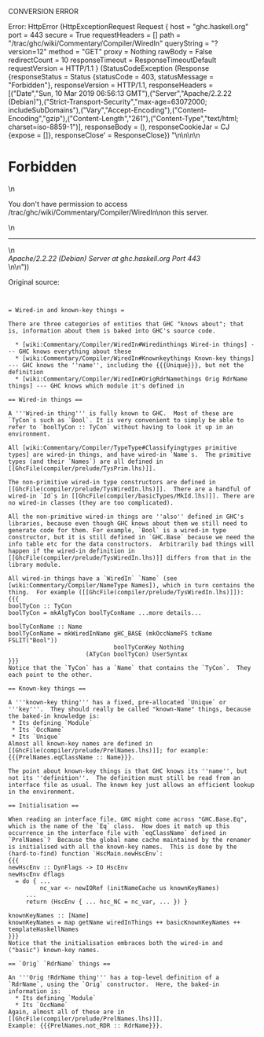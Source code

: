 CONVERSION ERROR

Error: HttpError (HttpExceptionRequest Request {
  host                 = "ghc.haskell.org"
  port                 = 443
  secure               = True
  requestHeaders       = []
  path                 = "/trac/ghc/wiki/Commentary/Compiler/WiredIn"
  queryString          = "?version=12"
  method               = "GET"
  proxy                = Nothing
  rawBody              = False
  redirectCount        = 10
  responseTimeout      = ResponseTimeoutDefault
  requestVersion       = HTTP/1.1
}
 (StatusCodeException (Response {responseStatus = Status {statusCode = 403, statusMessage = "Forbidden"}, responseVersion = HTTP/1.1, responseHeaders = [("Date","Sun, 10 Mar 2019 06:56:13 GMT"),("Server","Apache/2.2.22 (Debian)"),("Strict-Transport-Security","max-age=63072000; includeSubDomains"),("Vary","Accept-Encoding"),("Content-Encoding","gzip"),("Content-Length","261"),("Content-Type","text/html; charset=iso-8859-1")], responseBody = (), responseCookieJar = CJ {expose = []}, responseClose' = ResponseClose}) "<!DOCTYPE HTML PUBLIC \"-//IETF//DTD HTML 2.0//EN\">\n<html><head>\n<title>403 Forbidden</title>\n</head><body>\n<h1>Forbidden</h1>\n<p>You don't have permission to access /trac/ghc/wiki/Commentary/Compiler/WiredIn\non this server.</p>\n<hr>\n<address>Apache/2.2.22 (Debian) Server at ghc.haskell.org Port 443</address>\n</body></html>\n"))

Original source:

```trac
 

= Wired-in and known-key things =

There are three categories of entities that GHC "knows about"; that is, information about them is baked into GHC's source code.

  * [wiki:Commentary/Compiler/WiredIn#Wiredinthings Wired-in things] --- GHC knows everything about these
  * [wiki:Commentary/Compiler/WiredIn#Knownkeythings Known-key things] --- GHC knows the ''name'', including the {{{Unique}}}, but not the definition
  * [wiki:Commentary/Compiler/WiredIn#OrigRdrNamethings Orig RdrName  things] --- GHC knows which module it's defined in

== Wired-in things ==

A '''Wired-in thing''' is fully known to GHC.  Most of these are `TyCon`s such as `Bool`. It is very convenient to simply be able to refer to `boolTyCon :: TyCon` without having to look it up in an environment.  

All [wiki:Commentary/Compiler/TypeType#Classifyingtypes primitive types] are wired-in things, and have wired-in `Name`s.  The primitive types (and their `Names`) are all defined in [[GhcFile(compiler/prelude/TysPrim.lhs)]].

The non-primitive wired-in type constructors are defined in [[GhcFile(compiler/prelude/TysWiredIn.lhs)]].  There are a handful of wired-in `Id`s in [[GhcFile(compiler/basicTypes/MkId.lhs)]]. There are no wired-in classes (they are too complicated). 

All the non-primitive wired-in things are ''also'' defined in GHC's libraries, because even though GHC knows about them we still need to generate code for them. For example, `Bool` is a wired-in type constructor, but it is still defined in `GHC.Base` because we need the info table etc for the data constructors.  Arbitrarily bad things will happen if the wired-in definition in [[GhcFile(compiler/prelude/TysWiredIn.lhs)]] differs from that in the library module.

All wired-in things have a `WiredIn` `Name` (see [wiki:Commentary/Compiler/NameType Names]), which in turn contains the thing.  For example ([[GhcFile(compiler/prelude/TysWiredIn.lhs)]]):
{{{
boolTyCon :: TyCon
boolTyCon = mkAlgTyCon boolTyConName ...more details...

boolTyConName :: Name
boolTyConName = mkWiredInName gHC_BASE (mkOccNameFS tcName FSLIT("Bool"))
                              boolTyConKey Nothing
 	 	              (ATyCon boolTyCon) UserSyntax
}}}
Notice that the `TyCon` has a `Name` that contains the `TyCon`.  They each point to the other.

== Known-key things ==

A '''known-key thing''' has a fixed, pre-allocated `Unique` or '''key'''.  They should really be called "known-Name" things, because the baked-in knowledge is:
 * Its defining `Module`
 * Its `OccName`
 * Its `Unique`
Almost all known-key names are defined in [[GhcFile(compiler/prelude/PrelNames.lhs)]]; for example: {{{PrelNames.eqClassName :: Name}}}.

The point about known-key things is that GHC knows its ''name'', but not its ''definition''.  The definition must still be read from an interface file as usual. The known key just allows an efficient lookup in the environment.

== Initialisation ==

When reading an interface file, GHC might come across "GHC.Base.Eq", which is the name of the `Eq` class.  How does it match up this occurrence in the interface file with `eqClassName` defined in `PrelNames`?  Because the global name cache maintained by the renamer is initialised with all the known-key names.  This is done by the (hard-to-find) function `HscMain.newHscEnv`:
{{{
newHscEnv :: DynFlags -> IO HscEnv
newHscEnv dflags
  = do { ...
         nc_var <- newIORef (initNameCache us knownKeyNames)
	 ...
	 return (HscEnv { ... hsc_NC = nc_var, ... }) }

knownKeyNames :: [Name]
knownKeyNames = map getName wiredInThings ++ basicKnownKeyNames ++ templateHaskellNames
}}}
Notice that the initialisation embraces both the wired-in and ("basic") known-key names.

== `Orig` `RdrName` things ==

An '''Orig !RdrName thing''' has a top-level definition of a `RdrName`, using the `Orig` constructor.  Here, the baked-in information is:
  * Its defining `Module`
  * Its `OccName`
Again, almost all of these are in [[GhcFile(compiler/prelude/PrelNames.lhs)]].
Example: {{{PrelNames.not_RDR :: RdrName}}}.

```
